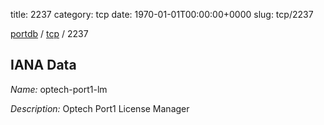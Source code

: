 title: 2237
category: tcp
date: 1970-01-01T00:00:00+0000
slug: tcp/2237

[portdb](/) / [tcp](/category/tcp.html) / 2237


## IANA Data

_Name:_ optech-port1-lm

_Description:_ Optech Port1 License Manager

